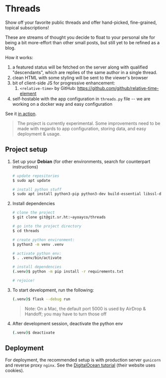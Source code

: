 # Threads

Show off your favorite public threads and offer hand-picked, fine-grained, topical subscriptions!

These are streams of thought you decide to float to your personal site for being a bit more-effort than other small posts, but still yet to be refined as a blog.

How it works:
1. a featured status will be fetched on the server along with qualified "descendants", which are replies of the same author in a single thread.
2. clean HTML with some styling will be sent to the viewer's browser
3. bit of client-side JS for progressive enhancement:
    1. `<relative-time>` by GitHub: https://github.com/github/relative-time-element
4. self-hostable with the app configuration in `threads.py` file -- we are working on a docker way and easy configuration

See it [in action](https://ayco.io/threads).

> The project is currently experimental. Some improvements need to be made with regards to app configuration, storing data, and easy deployment & usage.

## Project setup

1. Set up your **Debian** (for other environments, search for counterpart instructions)

    ```bash
    # update repositories
    $ sudo apt update

    # install python stuff
    $ sudo apt install python3-pip python3-dev build-essential libssl-dev libffi-dev python3-setuptools python3-venv
    ```

2. Install dependencies

    ```bash
    # clone the project 
    $ git clone git@git.sr.ht:~ayoayco/threads

    # go into the project directory
    $ cd threads

    # create python environment:
    $ python3 -m venv .venv

    # activate python env:
    $ . .venv/bin/activate

    # install dependencies
    (.venv)$ python -m pip install -r requirements.txt

    # rejoice!
    ```

3. To start development, run the following:
    ```bash
    (.venv)$ flask --debug run
    ```

    > Note: On a Mac, the default port 5000 is used by AirDrop & Handoff; you may have to turn those off

4. After development session, deactivate the python env
    ```bash
    (.venv)$ deactivate
    ```

## Deployment

For deployment, the recommended setup is with production server `gunicorn` and reverse proxy `nginx`. See the [DigitalOcean tutorial](https://www.digitalocean.com/community/tutorials/how-to-serve-flask-applications-with-gunicorn-and-nginx-on-ubuntu-20-04) (their website uses cookies).
